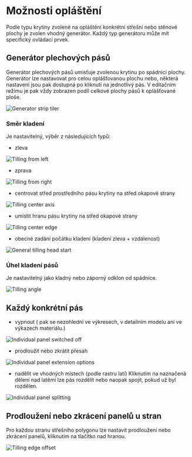 # Možnosti opláštění

Podle typu krytiny zvolené na opláštění konkrétní střešní nebo stěnové plochy je zvolen vhodný generátor. Každý typ generátoru může mít specifický ovládací prvek.

## Generátor plechových pásů 

Generátor plechových pásů umisťuje zvolenou krytinu po spádnici plochy. Generátor lze nastavovat pro celou oplášťovanou plochu nebo, některá nastavení jsou pak dostupná po kliknutí na jednotlivý pás. V editačním režimu je pak vždy zobrazen podíl celkové plochy pásů k oplášťované ploše.

![Generator strip tiler](img\generatorStripTiler.png)

### Směr kladení

Je nastavitelný, výběr z následujících typů:

- zleva 

![Tilling from left](img\tillingFromLeft.png)

- zprava 

![Tilling from right](img\tillingFromRight.png)

- centrovat střed prostředního pásu krytiny na střed okapové strany

![Tilling center axis](img\tillingCenterAxis.png)

- umístit hranu pásu krytiny na střed okapové strany

![Tilling center edge](img\tillingCenterEdge.png)

- obecné zadání počátku kladení (kladení zleva + vzdálenost)

![General tilling head start](img\generalTillingHeadStart.png)

### Úhel kladení pásů

Je nastavitelný jako kladný nebo záporný odklon od spádnice.

![Tilling angle](img\tillingAngle.png)

## Každý konkrétní pás
- vypnout ( pak se nezohlední ve výkresech, v detailním modelu ani ve výkazech materiálu.)

![Individual panel switched off](img\individualPanelSwitchedOff.png)

- prodloužit nebo zkrátit přesah

![Individual panel extension options](img\individualPanelExtensionOptions.png)

- nadělit ve vhodných místech (podle rastru latí) Kliknutím na naznačená dělení nad latěmi lze pás rozdělit nebo naopak spojit, pokud už byl rozdělen.

![Individual panel splitting](img\individualPanelSplitting.png)

## Prodloužení nebo zkrácení panelů u stran

Pro každou stranu střešního polygonu lze nastavit prodloužení nebo zkrácení panelů, kliknutím na tlačítko nad hranou.

![Tilling edge offset](img\tillingEdgeOffset.png)
